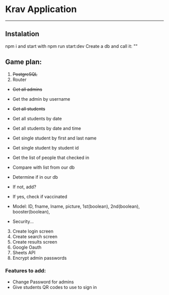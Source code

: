 # Krav Application

---

## **Instalation**

npm i and start with npm run start:dev
Create a db and call it: ""

## Game plan:

1. ~~PostgreSQL~~
2. Router

- ~~Get all admins~~
- Get the admin by username
- ~~Get all students~~
- Get all students by date
- Get all students by date and time
- Get single student by first and last name
- Get single student by student id

- Get the list of people that checked in
- Compare with list from our db
- Determine if in our db
- If not, add?
- If yes, check if vaccinated
- Model: ID, fname, lname, picture, 1st(boolean), 2nd(boolean), booster(boolean),
- Security...

3. Create login screen
4. Create search screen
5. Create results screen
6. Google Oauth
7. Sheets API
8. Encrypt admin passwords

### Features to add:

- Change Password for admins
- Give students QR codes to use to sign in
